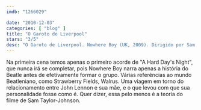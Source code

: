 ```yaml
---
imdb: "1266029"

date: "2010-12-03"
categories: [ "blog" ]
title: "O Garoto de Liverpool"
stars: "3/5"
desc: "O Garoto de Liverpool. Nowhere Boy (UK, 2009). Dirigido por Sam Taylor-Johnson. Escrito por Julia Baird, Matt Greenhalgh. Com Aaron Taylor-Johnson, Kristin Scott Thomas, David Threlfall, Josh Bolt, Ophelia Lovibond, Kerrie Hayes, Angela Walsh, Paul Ritter, Richard Syms."
---
```

Na primeira cena temos apenas o primeiro acorde de "A Hard Day's Night", que nunca irá se completar, pois Nowhere Boy narra apenas a história do Beatle antes de efetivamente formar o grupo. Várias referências ao mundo Beatleniano, como Strawberry Fields, Walrus. Uma viagem em torno do relacionamento entre John Lennon e sua mãe, e o que levou com que sua personalidade fosse como é. Quer dizer, essa pelo menos é a teoria do filme de Sam Taylor-Johnson.
